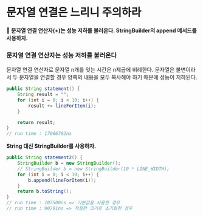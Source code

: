 # 문자열 연결은 느리니 주의하라

**📌 문자열 연결 연산자(+)는 성능 저하를 불러온다. StringBuilder의 append 메서드를 사용하자.**

### 문자열 연결 연산자는 성능 저하를 불러온다

문자열 연결 연산자로 문자열 n개를 잇는 시간은 n제곱에 비례한다. 문자열은 불변이라서 두 문자열을 연결할 경우 양쪽의 내용을 모두 복사해야 하기 때문에 성능이 저하된다.

```java
public String statement() {
	String result = "";
	for (int i = 0; i < 10; i++) {
		result += lineForItem(i);
	}

	return result;
}
// run time : 17066792ns
```

**String 대신 StringBuilder를 사용하자.**

```java
public String statement2() {
	StringBuilder b = new StringBuilder();
	// StringBuilder b = new StringBuilder(10 * LINE_WIDTH);
	for (int i = 0; i < 10; i++) {
		b.append(lineForItem(i));
	}
	return b.toString();
}
// run time : 107500ns => 기본값을 사용한 경우
// run time : 90791ns => 적절한 크기로 초기화한 경우
```
